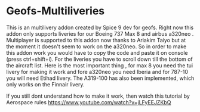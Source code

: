 # Geofs-Multiliveries
This is an multilivery addon created by Spice 9 dev for geofs. Right now this addon only supports liveries for our Boeing 737 Max 8 and airbus a320neo . Multiplayer is supported to this addon now thanks to Ariakim Taiyo but at the moment it doesn't seem to work on the a320neo. So in order to make this addon work you would have to copy the code and paste it on console (press ctrl+shift+i). For the liveries you have to scroll down till the bottom of the aircraft list. Here is the most important thing , for max 8 you need the tui livery for making it work and fore a320neo you need Iberia and for 787-10 you will need Etihad livery. The A319-100 has also been implemented, which only works on the Finnair livery.

If you still dont understand how to make it work, then watch this tutorial by Aerospace rules https://www.youtube.com/watch?v=jLFyEEJZKbQ
